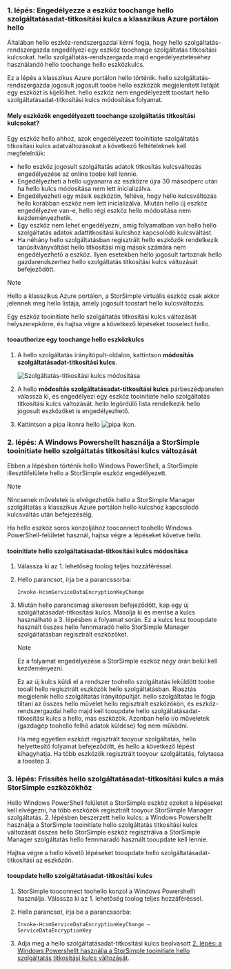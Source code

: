 <!--author=SharS last changed: 12/01/15-->

### <a name="step-1-authorize-a-device-toochange-hello-service-data-encryption-key-in-hello-azure-classic-portal"></a>1. lépés: Engedélyezze a eszköz toochange hello szolgáltatásadat-titkosítási kulcs a klasszikus Azure portálon hello
Általában hello eszköz-rendszergazdai kérni fogja, hogy hello szolgáltatás-rendszergazda engedélyezi egy eszköz toochange szolgáltatás titkosítási kulcsokat. hello szolgáltatás-rendszergazda majd engedélyeztetéséhez használandó hello toochange hello eszközkulcs.

Ez a lépés a klasszikus Azure portálon hello történik. hello szolgáltatás-rendszergazda jogosult jogosult toobe hello eszközök megjelenített listáját egy eszközt is kijelölhet. hello eszköz nem engedélyezett toostart hello szolgáltatásadat-titkosítási kulcs módosítása folyamat.

#### <a name="which-devices-can-be-authorized-toochange-service-data-encryption-keys"></a>Mely eszközök engedélyezett toochange szolgáltatás titkosítási kulcsokat?
Egy eszköz hello ahhoz, azok engedélyezett tooinitiate szolgáltatás titkosítási kulcs adatváltozásokat a következő feltételeknek kell megfelelniük:

* hello eszköz jogosult szolgáltatás adatok titkosítás kulcsváltozás engedélyezése az online toobe kell lennie.
* Engedélyezheti a hello ugyanarra az eszközre újra 30 másodperc után ha hello kulcs módosítása nem lett inicializálva.
* Engedélyezheti egy másik eszközön, feltéve, hogy hello kulcsváltozás hello korábban eszköz nem lett inicializálva. Miután hello új eszköz engedélyezve van-e, hello régi eszköz hello módosítása nem kezdeményezhetik.
* Egy eszköz nem lehet engedélyezni, amíg folyamatban van hello hello szolgáltatás adatok adattitkosítási kulcshoz kapcsolódó kulcsváltást.
* Ha néhány hello szolgáltatásban regisztrált hello eszközök rendelkezik tanúsítványváltást hello titkosítási míg mások számára nem engedélyezhető a eszköz. Ilyen esetekben hello jogosult tartoznak hello gazdarendszerhez hello szolgáltatás titkosítási kulcs változását befejeződött.

> [!NOTE]
> Hello a klasszikus Azure portálon, a StorSimple virtuális eszköz csak akkor jelennek meg hello listája, amely jogosult toostart hello kulcsváltozás.
> 
> 

Egy eszköz tooinitiate hello szolgáltatás titkosítási kulcs változását helyszerepkörre, és hajtsa végre a következő lépéseket tooselect hello.

#### <a name="tooauthorize-a-device-toochange-hello-key"></a>tooauthorize egy toochange hello eszközkulcs
1. A hello szolgáltatás irányítópult-oldalon, kattintson **módosítás szolgáltatásadat-titkosítási kulcs**.
   
    ![Szolgáltatás-titkosítási kulcs módosítása](./media/storsimple-change-data-encryption-key/HCS_ChangeServiceDataEncryptionKey-include.png)
2. A hello **módosítás szolgáltatásadat-titkosítási kulcs** párbeszédpanelen válassza ki, és engedélyezi egy eszköz tooinitiate hello szolgáltatás titkosítási kulcs változását. hello legördülő lista rendelkezik hello jogosult eszközöket is engedélyezhető.
3. Kattintson a pipa ikonra hello ![pipa ikon](./media/storsimple-change-data-encryption-key/HCS_CheckIcon-include.png).

### <a name="step-2-use-windows-powershell-for-storsimple-tooinitiate-hello-service-data-encryption-key-change"></a>2. lépés: A Windows Powershellt használja a StorSimple tooinitiate hello szolgáltatás titkosítási kulcs változását
Ebben a lépésben történik hello Windows PowerShell, a StorSimple illesztőfelülete hello a StorSimple eszköz engedélyezett.

> [!NOTE]
> Nincsenek műveletek is elvégezhetők hello a StorSimple Manager szolgáltatás a klasszikus Azure portálon hello kulcshoz kapcsolódó kulcsváltás után befejezéséig.
> 
> 

Ha hello eszköz soros konzoljához tooconnect toohello Windows PowerShell-felületet használ, hajtsa végre a lépéseket követve hello.

#### <a name="tooinitiate-hello-service-data-encryption-key-change"></a>tooinitiate hello szolgáltatásadat-titkosítási kulcs módosítása
1. Válassza ki az 1. lehetőség toolog teljes hozzáféréssel.
2. Hello parancsot, írja be a parancssorba:
   
     `Invoke-HcsmServiceDataEncryptionKeyChange`
3. Miután hello parancsmag sikeresen befejeződött, kap egy új szolgáltatásadat-titkosítási kulcs. Másolja ki és mentse a kulcs használható a 3. lépésben a folyamat során. Ez a kulcs lesz tooupdate használt összes hello fennmaradó hello StorSimple Manager szolgáltatásban regisztrált eszközöket.
   
   > [!NOTE]
   > Ez a folyamat engedélyezése a StorSimple eszköz négy órán belül kell kezdeményezni.
   > 
   > 
   
   Ez az új kulcs küldi el a rendszer toohello szolgáltatás leküldött toobe tooall hello regisztrált eszközök hello szolgáltatásban. Riasztás megjelenik hello szolgáltatás irányítópultját. hello szolgáltatás le fogja tiltani az összes hello művelet hello regisztrált eszközökön, és eszköz-rendszergazdai hello majd kell tooupdate hello szolgáltatásadat-titkosítási kulcs a hello, más eszközök. Azonban hello i/o műveletek (gazdagép toohello felhő adatok küldése) fog nem működni.
   
   Ha még egyetlen eszközt regisztrált tooyour szolgáltatás, hello helyettesítő folyamat befejeződött, és hello a következő lépést kihagyhatja. Ha több eszközök regisztrált tooyour szolgáltatás, folytassa a toostep 3.

### <a name="step-3-update-hello-service-data-encryption-key-on-other-storsimple-devices"></a>3. lépés: Frissítés hello szolgáltatásadat-titkosítási kulcs a más StorSimple eszközökhöz
Hello Windows PowerShell felületet a StorSimple eszköz ezeket a lépéseket kell elvégezni, ha több eszközök regisztrált tooyour StorSimple Manager szolgáltatás. 2. lépésben beszerzett hello kulcs: a Windows Powershellt használja a StorSimple tooinitiate hello szolgáltatás titkosítási kulcs változását összes hello StorSimple eszköz regisztrálva a StorSimple Manager szolgáltatás hello fennmaradó használt tooupdate kell lennie.

Hajtsa végre a hello követő lépéseket tooupdate hello szolgáltatásadat-titkosítási az eszközön.

#### <a name="tooupdate-hello-service-data-encryption-key"></a>tooupdate hello szolgáltatásadat-titkosítási kulcs
1. StorSimple tooconnect toohello konzol a Windows Powershellt használja. Válassza ki az 1. lehetőség toolog teljes hozzáféréssel.
2. Hello parancsot, írja be a parancssorba:
   
    `Invoke-HcsmServiceDataEncryptionKeyChange – ServiceDataEncryptionKey`
3. Adja meg a hello szolgáltatásadat-titkosítási kulcs beolvasott [2. lépés: a Windows Powershellt használja a StorSimple tooinitiate hello szolgáltatás titkosítási kulcs változását](#to-initiate-the-service-data-encryption-key-change).

